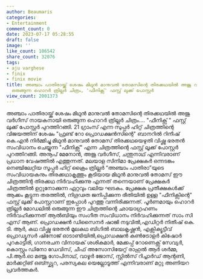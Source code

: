 ```yaml
---
author: Beaumaris
categories:
- Entertainment
comment_count: 0
date: 2023-07-17 05:28:55
draft: false
image: ''
like_count: 106542
share_count: 32076
tags:
- aju varghese
- finix
- finix movie
title: അഞ്ചാം പാതിരായ്ക്ക് ശേഷം മിഥുൻ മാനുവല്‍ തോമസിന്റെ തിരക്കഥയിൽ അജു വർഗീസ്‌ നായകനായി
  ഒരുങ്ങുന്ന ഹൊറർ ത്രില്ലർ ചിത്രം, 'ഫീനിക്സ്' ഫസ്റ്റ് ലുക്ക് പോസ്റ്റർ
view_count: 2001373
---
```


അഞ്ചാം പാതിരായ്ക്ക് ശേഷം മിഥുൻ മാനുവല്‍ തോമസിന്റെ തിരക്കഥയിൽ അജു വർഗീസ്‌ നായകനായി ഒരുങ്ങുന്ന ഹൊറർ ത്രില്ലർ ചിത്രം.... "ഫീനിക്സ് " ഫസ്റ്റ് ലുക്ക് പോസ്റ്റർ പുറത്തിറങ്ങി. 21 ഗ്രാംസ് എന്ന സുപ്പർ ഹിറ്റ് ചിത്രത്തിന്റെ വിജയത്തിന് ശേഷം "ഫ്രണ്ട് റോ പ്രൊഡക്ഷൻസിന്റെ" ബാനറിൽ റിനീഷ് കെ.എൻ നിർമ്മിച്ചു മിഥുൻ മാനുവൽ തോമസ് തിരക്കഥയെഴുതി വിഷ്ണു ഭരതൻ സംവിധാനം ചെയ്യുന്ന "ഫീനിക്സ്" എന്ന ചിത്രത്തിന്റെ ഫസ്റ്റ് ലൂക്ക് പോസ്റ്റർ പുറത്തിറങ്ങി. [](https://cdn.boolokam.com/articles/2023/07/xaxaxc.jpg)അനൂപ് മേനോൻ, അജു വർഗീസ്, ചന്തുനാഥ് എന്നിവരാണ് പ്രധാന വേഷത്തിൽ എത്തുന്നത്. മലയാള സിനിമാ പ്രേക്ഷകർ ഒന്നടങ്കം നെഞ്ചിലേറ്റിയ സൂപ്പർ ഹിറ്റ് ക്രൈം ത്രില്ലർ “അഞ്ചാം പാതിരാ”യുടെ സംവിധായകനും തിരക്കഥാകൃത്തും കൂടിയായ മിഥുൻ മാനുവൽ തോമസ് ഈ ചിത്രത്തിന്റ തിരക്കഥ നിർവഹിക്കുന്നു എന്നത് തന്നെയാണ് പ്രേക്ഷകർ ചിത്രത്തിൽ ഉറ്റുനോക്കുന്ന ഏറ്റവും വലിയ ഘടകം. പ്രേക്ഷക പ്രതീക്ഷകൾക്ക് ആക്കം കൂട്ടുന്ന തരത്തിൽ, നിഗൂഢത ജനിപ്പിക്കുന്ന രീതിയിൽ ഉള്ള "ഫീനിക്സിന്റെ" ഫസ്റ്റ് ലുക്ക് പോസ്റ്ററാണ് ഇപ്പോൾ പുറത്തു വന്നിരിക്കുന്നത്. പൂർണമായും ഹൊറർ ത്രില്ലർ മോഡലിൽ ഒരുങ്ങുന്ന ഈ ചിത്രത്തിന്റെ ഛായാഗ്രഹണം നിർവഹിക്കുന്നത് ആൽബിയും സംഗീത സംവിധാനം നിർവഹിക്കുന്നത് സാം സി എസ് ആണ്. പ്രൊഡക്ഷൻ ഡിസൈനർ ഷാജി നടുവിൽ,എഡിറ്റർ നിതീഷ് കെ. ടി. ആർ, കഥ വിഷ്ണു ഭരതൻ മൂലകഥ ബിഗിൽ ബാലകൃഷ്ണൻ, എക്സിക്യൂട്ടീവ് പ്രൊഡ്യൂസർ ഷിനോജ് ഓടാണ്ടിയിൽ,പ്രൊഡക്ഷൻ കൺട്രോളർ കിഷോർ പുറകാട്ടിരി, ഗാനരചന വിനായക് ശശികുമാർ, മേക്കപ്പ് റോണെക്സ് സേവ്യർ, കൊസ്റ്റും ഡിനോ ഡേവിസ്, ചീഫ് അസോസിയേറ്റ് രാഹുൽ ആർ ശർമ്മ, പി.ആർ.ഓ മഞ്ജു ഗോപിനാഥ്, വാഴൂർ ജോസ്, സ്റ്റിൽസ് റിച്ചാർഡ് ആന്റണി, മാർക്കറ്റിങ് ഒബ്സ്ക്യുറ, പരസ്യകല യെല്ലോടൂത്ത് എന്നിവരാണ് മറ്റു അണിയറ പ്രവർത്തകർ.